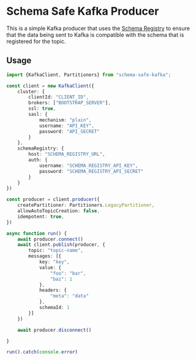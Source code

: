 # Schema Safe Kafka Producer

This is a simple Kafka producer that uses the [Schema Registry](https://docs.confluent.io/current/schema-registry/index.html) to ensure that the data being sent to Kafka is compatible with the schema that is registered for the topic.

## Usage

```typescript
import {KafkaClient, Partitioners} from "schema-safe-kafka";

const client = new KafkaClient({
	cluster: {
		clientId: "CLIENT_ID",
		brokers: ["BOOTSTRAP_SERVER"],
		ssl: true,
		sasl: {
			mechanism: "plain",
			username: "API_KEY",
			password: "API_SECRET"
		}
	},
	schemaRegistry: {
		host: "SCHEMA_REGISTRY_URL",
		auth: {
			username: "SCHEMA_REGISTRY_API_KEY",
			password: "SCHEMA_REGISTRY_API_SECRET"
		}
	}
})

const producer = client.producer({
	createPartitioner: Partitioners.LegacyPartitioner,
	allowAutoTopicCreation: false,
	idempotent: true,
})

async function run() {
	await producer.connect()
	await client.publish(producer, {
		topic: "topic-name",
		messages: [{
			key: "key",
			value: {
				"foo": "bar",
				"baz": 1
			},
			headers: {
				"meta": "data"
			},
			schemaId: 1
		}]
	})

	await producer.disconnect()

}

run().catch(console.error)

```
